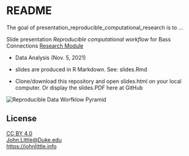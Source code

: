 
<!-- README.md is generated from README.Rmd. Please edit that file -->

# README

<!-- badges: start -->
<!-- badges: end -->

The goal of presentation\_reproducible\_computational\_research is to …

Slide presentation *Reproducible computational workflow* for Bass
Connections [Research
Module](https://bassconnections.duke.edu/foundational-research-modules)
- Data Analysis (Nov. 5, 2021)

-   slides are produced in R Markdown. See: slides.Rmd
-   Clone/download this repository and open slides.html on your local
    computer. Or display the slides.PDF here at GitHub

![Reproducible Data Worfklow
Pyramid](images/Project%20Foundation%20Pyramid.svg "Reproducible Project Pyramid")

## License

[CC BY 4.0](https://creativecommons.org/licenses/by/4.0)  
<John.Little@Duke.edu>  
<https://johnlittle.info>
